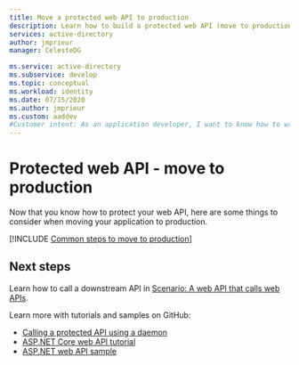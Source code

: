 ```yaml
---
title: Move a protected web API to production
description: Learn how to build a protected web API (move to production).
services: active-directory
author: jmprieur
manager: CelesteDG

ms.service: active-directory
ms.subservice: develop
ms.topic: conceptual
ms.workload: identity
ms.date: 07/15/2020
ms.author: jmprieur
ms.custom: aaddev
#Customer intent: As an application developer, I want to know how to write a protected web API using the Microsoft identity platform for developers.
---
```


# Protected web API - move to production

Now that you know how to protect your web API, here are some things to consider when moving your application to production.

[!INCLUDE [Common steps to move to production](../../../includes/active-directory-develop-scenarios-production.md)]

## Next steps

Learn how to call a downstream API in [Scenario: A web API that calls web APIs](scenario-web-api-call-api-overview.md).


Learn more with tutorials and samples on GitHub:

- [Calling a protected API using a daemon](https://github.com/Azure-Samples/active-directory-dotnetcore-daemon-v2/tree/master/2-Call-OwnApi)
- [ASP.NET Core web API tutorial](https://github.com/Azure-Samples/active-directory-dotnet-native-aspnetcore-v2)
- [ASP.NET web API sample](https://github.com/azureadquickstarts/appmodelv2-nativeclient-dotnet)
